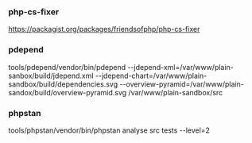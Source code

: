 ### php-cs-fixer
https://packagist.org/packages/friendsofphp/php-cs-fixer

### pdepend
tools/pdepend/vendor/bin/pdepend --jdepend-xml=/var/www/plain-sanbox/build/jdepend.xml --jdepend-chart=/var/www/plain-sandbox/build/dependencies.svg --overview-pyramid=/var/www/plain-sandox/build/overview-pyramid.svg /var/www/plain-sandbox/src

### phpstan
tools/phpstan/vendor/bin/phpstan analyse src tests --level=2